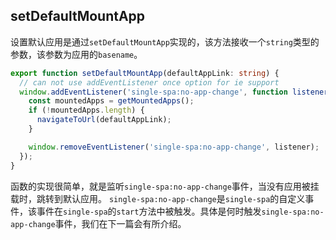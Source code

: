 ## setDefaultMountApp

设置默认应用是通过`setDefaultMountApp`实现的，该方法接收一个`string`类型的参数，该参数为应用的`basename`。

```ts
export function setDefaultMountApp(defaultAppLink: string) {
  // can not use addEventListener once option for ie support
  window.addEventListener('single-spa:no-app-change', function listener() {
    const mountedApps = getMountedApps();
    if (!mountedApps.length) {
      navigateToUrl(defaultAppLink);
    }

    window.removeEventListener('single-spa:no-app-change', listener);
  });
}
```

函数的实现很简单，就是监听`single-spa:no-app-change`事件，当没有应用被挂载时，跳转到默认应用。 `single-spa:no-app-change`是`single-spa`的自定义事件，该事件在`single-spa`的`start`方法中被触发。具体是何时触发`single-spa:no-app-change`事件，我们在下一篇会有所介绍。
